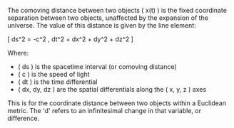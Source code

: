 

The comoving distance between two objects \( x(t) \) is the fixed coordinate separation between two objects, unaffected by the expansion of the universe.
The value of this distance is given by the line element:

\[
ds^2 = -c^2 \, dt^2 + dx^2 + dy^2 + dz^2
\]

Where:
- \( ds \) is the spacetime interval (or comoving distance)
- \( c \) is the speed of light
- \( dt \) is the time differential
- \( dx, dy, dz \) are the spatial differentials along the \( x, y, z \) axes

This is for the coordinate distance between two objects within a Euclidean metric.
The 'd' refers to an infinitesimal change in that variable, or difference.
